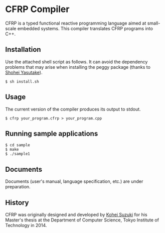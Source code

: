 CFRP Compiler
======

CFRP is a typed functional reactive programming language aimed at small-scale embedded systems.
This compiler translates CFRP programs into C++.

## Installation

Use the attached shell script as follows. It can avoid the dependency problems that may arise when installing the peggy package (thanks to [Shohei Yasutake](https://github.com/amutake)).

    $ sh install.sh

## Usage

The current version of the compiler produces its output to stdout.

    $ cfrp your_program.cfrp > your_program.cpp

## Running sample applications

    $ cd sample
    $ make
    $ ./sample1

## Documents

Documents (user's manual, language specification, etc.) are under preparation.

## History

CFRP was originally designed and developed by [Kohei Suzuki](https://github.com/eagletmt) for his Master's thesis at the Department of Computer Science, Tokyo Institute of Technology in 2014.
